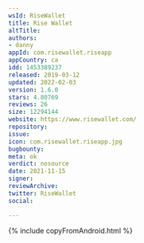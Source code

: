 ```yaml
---
wsId: RiseWallet
title: Rise Wallet
altTitle: 
authors:
- danny
appId: com.risewallet.riseapp
appCountry: ca
idd: 1453389237
released: 2019-03-12
updated: 2022-02-03
version: 1.6.0
stars: 4.80769
reviews: 26
size: 12294144
website: https://www.risewallet.com/
repository: 
issue: 
icon: com.risewallet.riseapp.jpg
bugbounty: 
meta: ok
verdict: nosource
date: 2021-11-15
signer: 
reviewArchive: 
twitter: RiseWallet
social: 

---
```


{% include copyFromAndroid.html %}
